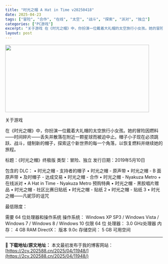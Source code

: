 ```yaml
---
title: "时光之帽 A Hat in Time v20250418"
date: 2025-04-23
tags: ["冒险", "合作", "在线", "太空", "战斗", "探索", "派对", "独立"]
categories: ["PC游戏"]
excerpt: "关于游戏 在《时光之帽》中，你扮演一位戴着大礼帽的太空旅行小女孩。她的冒险因燃料——时间碎片——丢失并散落在附近一颗星球而被迫中止。帽子小子现在必须跳跃、战斗，缝制新的帽子，探索这个新世界的每一个角落，以恢复燃料并继续她的旅程。 标题：《时光之帽》终极版 类型：冒险、独立 发行日期：2019年5月1&hellip;"
layout: post
---
```


<img class="aligncenter size-full wp-image-11942" src="https://2cy.202588.cn/wp-content/uploads/2025/04/2025042311233686.webp" alt="" width="460" height="215" />

关于游戏

在《时光之帽》中，你扮演一位戴着大礼帽的太空旅行小女孩。她的冒险因燃料——时间碎片——丢失并散落在附近一颗星球而被迫中止。帽子小子现在必须跳跃、战斗，缝制新的帽子，探索这个新世界的每一个角落，以恢复燃料并继续她的旅程。

标题：《时光之帽》终极版
类型：冒险、独立
发行日期：2019年5月10日

包含的 DLC：
• 时光之帽 - 支持者的帽子
• 时光之帽 - 原声带
• 时光之帽 - B 面原声带
• 及时帽子 - 达成交易
• 时光之帽 - 合作
• 时光之帽 - Nyakuza Metro + 在线派对
• A Hat in Time - Nyakuza Metro 预购特典
• 时光之帽 - 黑胶唱片赠品
• 时光之帽 - 社区比赛日贴纸
• 时光之帽 - 贴纸 2
• 时光之帽 - 贴纸 3
• 时光之帽——凡妮莎的诅咒

最低限度：

需要 64 位处理器和操作系统
操作系统： Windows XP SP3 / Windows Vista / Windows 7 / Windows 8 / Windows 10 仅限 64 位
处理器： 3.0 GHz处理器
内存： 4 GB RAM
DirectX： 版本 9.0c
存储空间： 5 GB 可用空间

---
📖 **下载地址/原文地址：** 本文最初发布于我的博客网站：[https://2cy.202588.cn/2025/04/11948/](https://2cy.202588.cn/2025/04/11948/)
